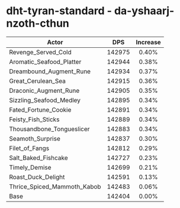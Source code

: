 # dht-tyran-standard - da-yshaarj-nzoth-cthun
| Actor | DPS | Increase |
|---|:---:|:---:|
|Revenge_Served_Cold|142975|0.40%|
|Aromatic_Seafood_Platter|142944|0.38%|
|Dreambound_Augment_Rune|142934|0.37%|
|Great_Cerulean_Sea|142915|0.36%|
|Draconic_Augment_Rune|142905|0.35%|
|Sizzling_Seafood_Medley|142895|0.34%|
|Fated_Fortune_Cookie|142891|0.34%|
|Feisty_Fish_Sticks|142889|0.34%|
|Thousandbone_Tongueslicer|142883|0.34%|
|Seamoth_Surprise|142837|0.30%|
|Filet_of_Fangs|142812|0.29%|
|Salt_Baked_Fishcake|142727|0.23%|
|Timely_Demise|142699|0.21%|
|Roast_Duck_Delight|142591|0.13%|
|Thrice_Spiced_Mammoth_Kabob|142483|0.06%|
|Base|142404|0.00%|
